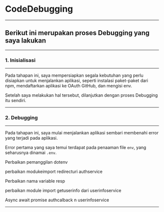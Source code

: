 # CodeDebugging

---

## Berikut ini merupakan proses Debugging yang saya lakukan

---

### 1. Inisialisasi

---

Pada tahapan ini, saya mempersiapkan segala kebutuhan yang perlu disiapkan untuk menjalankan aplikasi,
seperti instalasi paket-paket dari npm, mendaftarkan aplikasi ke OAuth GitHub, dan mengisi env.

Setelah saya melakukan hal tersebut, dilanjutkan dengan proses Debugging itu sendiri.

---

### 2. Debugging

---

Pada tahapan ini, saya mulai menjalankan aplikasi sembari membenahi error yang terjadi pada aplikasi.

Error pertama yang saya temui terdapat pada penaaman file `env`, yang seharusnya dinamai `.env`.

Perbaikan pemanggilan dotenv

perbaikan modukeimport redirecturi authservice

Perbaikan nama variable resp

perbaikan module import getuserinfo dari userinfoservice

Async await promise authcalback n userinfoservice

---
